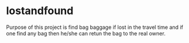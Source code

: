# lostandfound
 Purpose of this project is find bag baggage if lost in the travel time and if one find any bag then he/she can retun the bag to the real owner.
